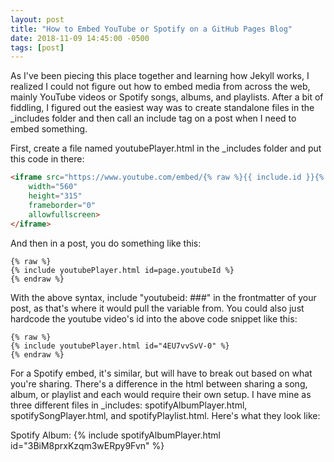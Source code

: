```yaml
---
layout: post
title: "How to Embed YouTube or Spotify on a GitHub Pages Blog"
date: 2018-11-09 14:45:00 -0500
tags: [post]
---
```


As I've been piecing this place together and learning how Jekyll works, I realized I could not figure out how to embed media from across the web, mainly YouTube videos or Spotify songs, albums, and playlists. After a bit of fiddling, I figured out the easiest way was to create standalone files in the _includes folder and then call an include tag on a post when I need to embed something.

First, create a file named youtubePlayer.html in the _includes folder and put this code in there:

```html
<iframe src="https://www.youtube.com/embed/{% raw %}{{ include.id }}{% endraw %}" 
    width="560" 
    height="315"
    frameborder="0" 
    allowfullscreen>
</iframe>
```

And then in a post, you do something like this:
```
{% raw %}
{% include youtubePlayer.html id=page.youtubeId %}
{% endraw %}
```

With the above syntax, include "youtubeid: ###" in the frontmatter of your post, as that's where it would pull the variable from. You could also just hardcode the youtube video's id into the above code snippet like this:

```
{% raw %}
{% include youtubePlayer.html id="4EU7vvSvV-0" %}
{% endraw %}
```

For a Spotify embed, it's similar, but will have to break out based on what you're sharing. There's a difference in the html between sharing a song, album, or playlist and each would require their own setup. I have mine as three different files in _includes: spotifyAlbumPlayer.html, spotifySongPlayer.html, and spotifyPlaylist.html. Here's what they look like:

Spotify Album:
{% include spotifyAlbumPlayer.html id="3BiM8prxKzqm3wERpy9Fvn" %}